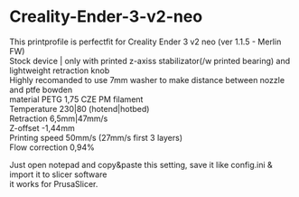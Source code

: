 # Creality-Ender-3-v2-neo <br>
This printprofile is perfectfit for Creality Ender 3 v2 neo (ver 1.1.5 - Merlin FW) <br>
Stock device | only with printed z-axiss stabilizator(/w printed bearing) and lightweight retraction knob <br>
Highly recomanded to use 7mm washer to make distance between nozzle and ptfe bowden <br>
material PETG 1,75 CZE PM filament <br>
Temperature 230|80 (hotend|hotbed) <br>
Retraction 6,5mm|47mm/s <br>
Z-offset -1,44mm <br>
Printing speed 50mm/s (27mm/s first 3 layers) <br>
Flow correction 0,94% <br>

Just open notepad and copy&paste this setting, save it like config.ini & import it to slicer software <br>
it works for PrusaSlicer.
 <br>
